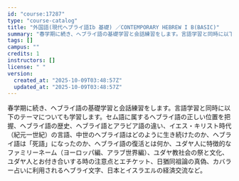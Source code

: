 ```yaml
---
id: "course:17287"
type: "course-catalog"
title: "外国語(現代ヘブライ語Ib 基礎) ／CONTEMPORARY HEBREW I B(BASIC)"
summary: "春学期に続き、ヘブライ語の基礎学習と会話練習をします。言語学習と同時に以下のテーマについても学習します。セム語に属するヘブライ語の正しい位置を把握、ヘブライ語の歴史、ヘブライ語とアラビア語の違い、イエス・キリスト時代（紀元一世紀）の言語、中…"
tags: []
campus: ""
credits: 1
instructors: []
license: " "
version:
  created_at: "2025-10-09T03:48:57Z"
  updated_at: "2025-10-09T03:48:57Z"
---
```


春学期に続き、ヘブライ語の基礎学習と会話練習をします。言語学習と同時に以下のテーマについても学習します。セム語に属するヘブライ語の正しい位置を把握、ヘブライ語の歴史、ヘブライ語とアラビア語の違い、イエス・キリスト時代（紀元一世紀）の言語、中世のヘブライ語はどのように生き続けたのか、ヘブライ語は「死語」になったのか、ヘブライ語の復活とは何か、ユダヤ人に特徴的なファミリーネーム（ヨーロッパ編、アラブ世界編）、ユダヤ教社会の祭と文化、ユダヤ人とお付き合いする時の注意点とエチケット、日猶同祖論の真偽、カバラー占いに利用されるヘブライ文字、日本とイスラエルの経済交流など。
